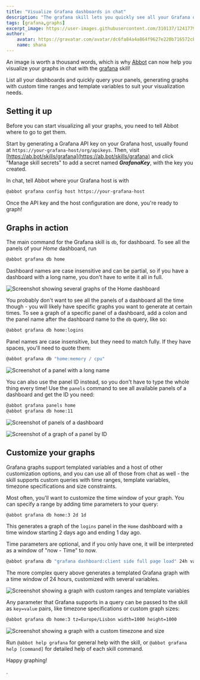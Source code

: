 ```yaml
---
title: "Visualize Grafana dashboards in chat"
description: "The grafana skill lets you quickly see all your Grafana dashboards and visualize custom graph queries without leaving your chat window."
tags: [grafana,graphs]
excerpt_image: https://user-images.githubusercontent.com/310137/124177982-4369b600-dab1-11eb-84eb-33f3ba1d23c4.png
author:
    avatar: https://gravatar.com/avatar/dc6fa84a4a864f9627e220b716572cba?s=160
    name: shana
---
```


An image is worth a thousand words, which is why [Abbot](https://ab.bot/) can now help you visualize your graphs in chat with the [grafana](https://ab.bot/packages/aseriousbiz/grafana) skill!

List all your dashboards and quickly query your panels, generating graphs with custom time ranges and template variables to suit your visualization needs.

## Setting it up
Before you can start visualizing all your graphs, you need to tell Abbot where to go to get them.

Start by generating a Grafana API key on your Grafana host, usually found at `https://your-grafana-host/org/apikeys`. Then, visit [https://ab.bot/skills/grafana](https://ab.bot/skills/grafana) and click "Manage skill secrets" to add a secret named ___GrafanaKey___, with the key you created.

In chat, tell Abbot where your Grafana host is with

```bash
@abbot grafana config host https://your-grafana-host
```

Once the API key and the host configuration are done, you're ready to graph!

## Graphs in action
The main command for the Grafana skill is `db`, for dashboard. To see all the panels of your _Home_ dashboard, run

```bash
@abbot grafana db home
```

Dashboard names are case insensitive and can be partial, so if you have a dashboard with a long name, you don't have to write it all in full.

![Screenshot showing several graphs of the Home dashboard](https://user-images.githubusercontent.com/310137/124183379-6a77b600-dab8-11eb-92a7-91af9d60b21c.png)


You probably don't want to see all the panels of a dashboard all the time though - you will likely have specific graphs you want to generate at certain times. To see a graph of a specific panel of a dashboard, add a colon and the panel name after the dashboard name to the `db` query, like so:

```bash
@abbot grafana db home:logins
```

Panel names are case insensitive, but they need to match fully. If they have spaces, you'll need to quote them:

```bash
@abbot grafana db "home:memory / cpu"
```

![Screenshot of a panel with a long name](https://user-images.githubusercontent.com/310137/124185001-a7dd4300-daba-11eb-992d-c92e91ec6fd1.png)

You can also use the panel ID instead, so you don't have to type the whole thing every time! Use the `panels` command to see all available panels of a dashboard and get the ID you need:

```bash
@abbot grafana panels home
@abbot grafana db home:11
```

![Screenshot of panels of a dashboard](https://user-images.githubusercontent.com/310137/124184325-b37c3a00-dab9-11eb-883f-3640c0b3a19a.png)

![Screenshot of a graph of a panel by ID](https://user-images.githubusercontent.com/310137/124185258-05718f80-dabb-11eb-8f26-2edfefcfd3e8.png)


## Customize your graphs
Grafana graphs support templated variables and a host of other customization options, and you can use all of those from chat as well - the skill supports custom queries with time ranges, template variables, timezone specifications and size constraints.

Most often, you'll want to customize the time window of your graph. You can specify a range by adding time parameters to your query:

```bash
@abbot grafana db home:3 2d 1d
```

This generates a graph of the `logins` panel in the `Home` dashboard with a time window starting 2 days ago and ending 1 day ago.

Time parameters are optional, and if you only have one, it will be interpreted as a window of "now - Time" to now.


```bash
@abbot grafana db "grafana dashboard:client side full page load" 24h var-app=backend var-server=backend_01 var-server=backend_03 var-interval=1h
```

The more complex query above generates a templated Grafana graph with a time window of 24 hours, customized with several variables.


![Screenshot showing a graph with custom ranges and template variables](https://user-images.githubusercontent.com/310137/124180188-28e50c00-dab4-11eb-9398-d3333323bae0.png)

Any parameter that Grafana supports in a query can be passed to the skill as `key=value` pairs, like timezone specifications or custom graph sizes:


```bash
@abbot grafana db home:3 tz=Europe/Lisbon width=1000 height=1000
```

![Screenshot showing a graph with a custom timezone and size](https://user-images.githubusercontent.com/310137/124186062-0ce56880-dabc-11eb-860c-27846912bb14.png)

Run `@abbot help grafana` for general help with the skill, or `@abbot grafana help [command]` for detailed help of each skill command.

Happy graphing!

.
